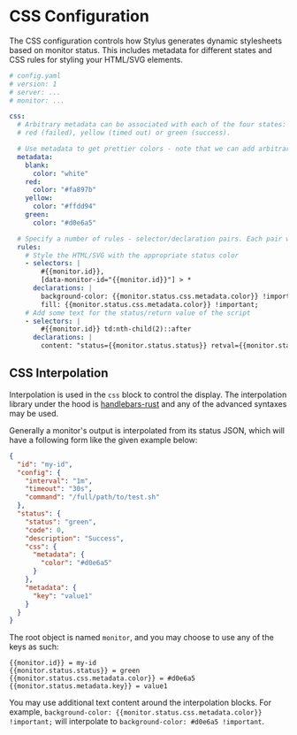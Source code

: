 # CSS Configuration

The CSS configuration controls how Stylus generates dynamic stylesheets based on monitor status. This includes metadata for different states and CSS rules for styling your HTML/SVG elements.

```yaml
# config.yaml
# version: 1
# server: ...
# monitor: ...

css:
  # Arbitrary metadata can be associated with each of the four states: blank (no state),
  # red (failed), yellow (timed out) or green (success).

  # Use metadata to get prettier colors - note that we can add arbitrary string keys and values here
  metadata:
    blank:
      color: "white"
    red:
      color: "#fa897b"
    yellow:
      color: "#ffdd94"
    green:
      color: "#d0e6a5"

  # Specify a number of rules - selector/declaration pairs. Each pair will generate a CSS block.
  rules:
    # Style the HTML/SVG with the appropriate status color
    - selectors: |
        #{{monitor.id}},
        [data-monitor-id="{{monitor.id}}"] > *
      declarations: |
        background-color: {{monitor.status.css.metadata.color}} !important;
        fill: {{monitor.status.css.metadata.color}} !important;
    # Add some text for the status/return value of the script
    - selectors: |
        #{{monitor.id}} td:nth-child(2)::after
      declarations: |
        content: "status={{monitor.status.status}} retval={{monitor.status.code}}"
```

## CSS Interpolation

Interpolation is used in the `css` block to control the display. The interpolation library under the hood is [handlebars-rust](https://github.com/sunng87/handlebars-rust) and any of the advanced syntaxes may be used.

Generally a monitor's output is interpolated from its status JSON, which will have a following form like the given example below:

```json
{
  "id": "my-id",
  "config": {
    "interval": "1m",
    "timeout": "30s",
    "command": "/full/path/to/test.sh"
  },
  "status": {
    "status": "green",
    "code": 0,
    "description": "Success",
    "css": {
      "metadata": {
        "color": "#d0e6a5"
      }
    },
    "metadata": {
      "key": "value1"
    }
  }
}
```

The root object is named `monitor`, and you may choose to use any of the keys as such:

```
{{monitor.id}} = my-id
{{monitor.status.status}} = green
{{monitor.status.css.metadata.color}} = #d0e6a5
{{monitor.status.metadata.key}} = value1
```

You may use additional text content around the interpolation blocks. For example, `background-color: {{monitor.status.css.metadata.color}} !important;` will interpolate to `background-color: #d0e6a5 !important`. 